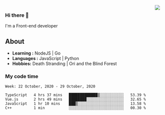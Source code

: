 <img align='right' src="https://github-readme-stats.vercel.app/api?username=strugglebak&show_icons=true">

### Hi there 👋

I'm a Front-end developer

## About

-  **Learning :** NodeJS | Go
-  **Languages :** JavaScript | Python
-  **Hobbies:** Death Stranding | Ori and the Blind Forest

### My code time

<!--START_SECTION:waka-->
```text
Week: 22 October, 2020 - 29 October, 2020

TypeScript   4 hrs 37 mins   █████████████▒░░░░░░░░░░░   53.39 % 
Vue.js       2 hrs 49 mins   ████████░░░░░░░░░░░░░░░░░   32.65 % 
JavaScript   1 hr 10 mins    ███▒░░░░░░░░░░░░░░░░░░░░░   13.58 % 
C++          1 min           ░░░░░░░░░░░░░░░░░░░░░░░░░   00.30 % 
```
<!--END_SECTION:waka-->
